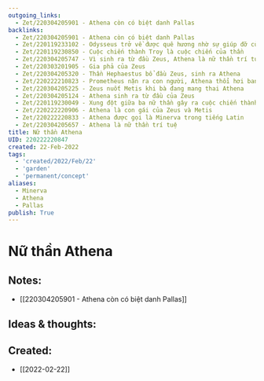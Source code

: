 ```yaml
---
outgoing_links:
  - Zet/220304205901 - Athena còn có biệt danh Pallas
backlinks:
  - Zet/220304205901 - Athena còn có biệt danh Pallas
  - Zet/220119233102 - Odysseus trở về được quê hương nhờ sự giúp đỡ của nữ thần Athena
  - Zet/220119230850 - Cuộc chiến thành Troy là cuộc chiến của thần
  - Zet/220304205747 - Vì sinh ra từ đầu Zeus, Athena là nữ thần trí tuệ
  - Zet/220303201905 - Gia phả của Zeus
  - Zet/220304205320 - Thần Hephaestus bổ đầu Zeus, sinh ra Athena
  - Zet/220222210823 - Prometheus nặn ra con người, Athena thổi hơi ban sự sống
  - Zet/220304205225 - Zeus nuốt Metis khi bà đang mang thai Athena
  - Zet/220304205124 - Athena sinh ra từ đầu của Zeus
  - Zet/220119230049 - Xung đột giữa ba nữ thần gây ra cuộc chiến thành Troy
  - Zet/220222220906 - Athena là con gái của Zeus và Metis
  - Zet/220222220833 - Athena được gọi là Minerva trong tiếng Latin
  - Zet/220304205657 - Athena là nữ thần trí tuệ
title: Nữ thần Athena
UID: 220222220847
created: 22-Feb-2022
tags:
  - 'created/2022/Feb/22'
  - 'garden'
  - 'permanent/concept'
aliases:
  - Minerva
  - Athena
  - Pallas
publish: True
---
```

# Nữ thần Athena

## Notes:
- [[220304205901 - Athena còn có biệt danh Pallas]]

## Ideas & thoughts:





## Created:
- [[2022-02-22]]
